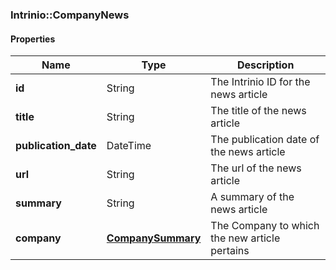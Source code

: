 

[//]: # (CLASS:Intrinio::CompanyNews)

[//]: # (KIND:object)

### Intrinio::CompanyNews

#### Properties

[//]: # (START_DEFINITION)

Name | Type | Description
------------ | ------------- | -------------
**id** | String | The Intrinio ID for the news article &nbsp;
**title** | String | The title of the news article &nbsp;
**publication_date** | DateTime | The publication date of the news article &nbsp;
**url** | String | The url of the news article &nbsp;
**summary** | String | A summary of the news article &nbsp;
**company** | [**CompanySummary**](CompanySummary.md) | The Company to which the new article pertains &nbsp;

[//]: # (END_DEFINITION)


[//]: # (CONTAINED_CLASS:Intrinio::CompanySummary)



